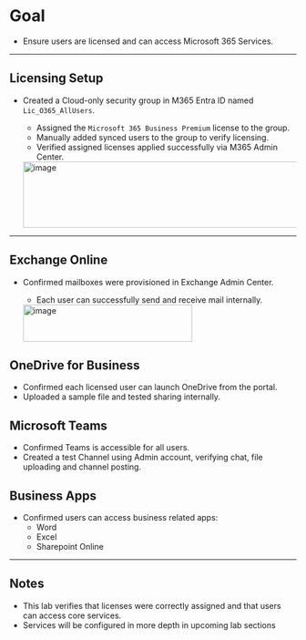# Goal
- Ensure users are licensed and can access Microsoft 365 Services.

---

## Licensing Setup
- Created a Cloud-only security group in M365 Entra ID named `Lic_O365_AllUsers`.
  - Assigned the `Microsoft 365 Business Premium` license to the group.
  - Manually added synced users to the group to verify licensing.
  - Verified assigned licenses applied successfully via M365 Admin Center.

  <img width="825" height="116" alt="image" src="https://github.com/user-attachments/assets/81872b54-deb3-4b58-ab8f-0e5f814c3202" />

---

## Exchange Online
- Confirmed mailboxes were provisioned in Exchange Admin Center.
  - Each user can successfully send and receive mail internally.

  <img width="297" height="65" alt="image" src="https://github.com/user-attachments/assets/5d9b4f68-be8c-43f2-ab2c-3294dd7dacca" />

## OneDrive for Business
- Confirmed each licensed user can launch OneDrive from the portal.
- Uploaded a sample file and tested sharing internally.

## Microsoft Teams
- Confirmed Teams is accessible for all users.
- Created a test Channel using Admin account, verifying chat, file uploading and channel posting.

## Business Apps
- Confirmed users can access business related apps:
    - Word
    - Excel
    - Sharepoint Online

---

 ## Notes
 - This lab verifies that licenses were correctly assigned and that users can access core services.
 - Services will be configured in more depth in upcoming lab sections

